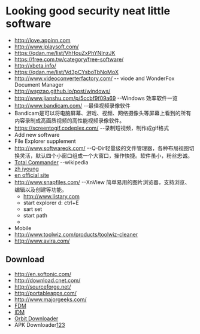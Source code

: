 
# Looking good security neat little software
* http://love.appinn.com
* http://www.iplaysoft.com/
* https://qdan.me/list/VhHouZxPhYNInzJK
* https://free.com.tw/category/free-software/
* http://xbeta.info/
* https://qdan.me/list/Vd3pCYsboTbNoMoX
* http://www.videoconverterfactory.com/ -- viode and WonderFox Document Manager
* http://wsgzao.github.io/post/windows/
* http://www.jianshu.com/p/5ccbf9f09a69  --Windows 效率软件一览
* http://www.bandicam.com/ --最佳视频录像软件
 * Bandicam是可以将电脑屏幕、游戏、视频、网络摄像头等屏幕上看到的所有内容录制成高画质视频的高性能视频录像软件。
* https://screentogif.codeplex.com/ --录制短视频，制作成gif格式
* Add new software
 * File Explorer supplement
 * http://www.softwareok.com/	 --Q-Dir轻量级的文件管理器，各种布局视图切换灵活，默认四个小窗口组成一个大窗口，操作快捷。软件虽小，粉丝忠诚。
 * [Total Commander](https://zh.wikipedia.org/zh/Total_Commander) --wikipedia
  * [zh iyoung](http://iyoung.blog.163.com/)
  * [en official site](http://www.ghisler.com/)
* http://www.snapfiles.com/		--XnView 简单易用的图片浏览器，支持浏览、编辑以及创建等功能。
  * http://www.listary.com
  *  start explorer d:  ctrl+E
  *  sart set 
  *  start path
  *
* Mobile
* http://www.toolwiz.com/products/toolwiz-cleaner
* http://www.avira.com/


## Download
 *  http://en.softonic.com/
 *  http://download.cnet.com/
 *  http://sourceforge.net/
 *  http://portableapps.com/
 *  http://www.majorgeeks.com/
 *  [FDM](http://www.freedownloadmanager.org/)
 *  [IDM](https://www.internetdownloadmanager.com/?utm_source=qdan.me#/)
 *  [Orbit Downloader](http://www.orbitdownloader.com/?utm_source=qdan.me#/)
 * APK Downloader[1](http://apps.evozi.com/apk-downloader/)[2](http://apk-dl.com/)[3](http://apkleecher.com/)
